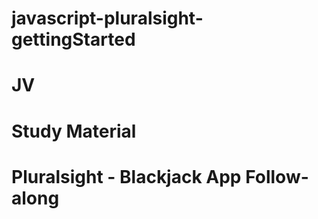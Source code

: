 # javascript-pluralsight-gettingStarted
# JV
# Study Material
# Pluralsight - Blackjack App Follow-along